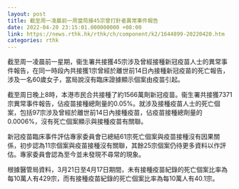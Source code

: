 ```yaml
---
layout: post
title: 截至周一凌晨前一周當局接45宗曾打針者異常事件報告
date: 2022-04-20 23:15:01.000000000 +08:00
link: https://news.rthk.hk/rthk/ch/component/k2/1644899-20220420.htm
categories: rthk
---
```


截至周一凌晨前一星期，衞生署共接獲45宗涉及曾經接種新冠疫苗人士的異常事件報告，在同一時段內共接獲1宗曾經於離世前14日內接種新冠疫苗的死亡報告，涉及一名60歲女子，當局說沒有臨床證據顯示個案由疫苗引起。

截至周日晚上8時，本港市民合共接種了約1566萬劑新冠疫苗。衞生署共接獲7371宗異常事件報告，佔疫苗接種總劑量的0.05%。就涉及接種疫苗人士的死亡個案，包括97宗涉及曾經於離世前14日內接種疫苗，佔疫苗接種總劑量的0.0006%，沒有死亡個案顯示與接種疫苗有關聯。

新冠疫苗臨床事件評估專家委員會已總結61宗死亡個案與疫苗接種沒有因果關係，初步認為11宗個案與疫苗接種沒有關聯，其餘25宗個案仍待更多資料以作評估。專家委員會認為至今並未發現不尋常的現象。

根據醫管局資料，3月21日至4月17日期間，未有接種疫苗紀錄的死亡個案比率為每10萬人有429宗，而有接種疫苗紀錄的死亡個案比率為每10萬人有40.1宗。

